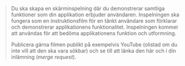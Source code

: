 > Du ska skapa en skärminspelning där du demonstrerar samtliga funktioner som din applikation erbjuder användaren. Inspelningen ska fungera som en instruktionsfilm för en tänkt användare som förklarar och demonstrerar applikationens funktionalitet. Inspelningen kommer att användas för att bedöma applikationens funktion och utformning.
> 
> Publicera gärna filmen publikt på exempelvis YouTube (olistad om du inte vill att den ska vara sökbar) och se till att länka den här och i din inlämning (_merge request_).
